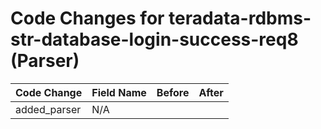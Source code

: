 # Code Changes for teradata-rdbms-str-database-login-success-req8 (Parser)

| Code Change | Field Name | Before | After |
|-------------|------------|--------|-------|
| added_parser | N/A |  |  |
